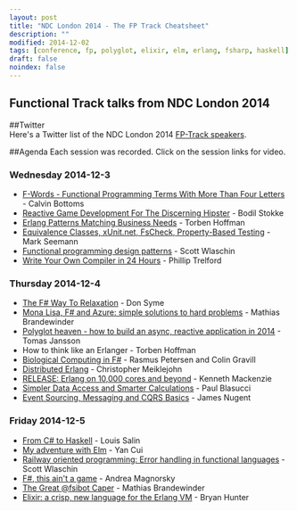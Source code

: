 ```yaml
---
layout: post
title: "NDC London 2014 - The FP Track Cheatsheet"
description: ""
modified: 2014-12-02
tags: [conference, fp, polyglot, elixir, elm, erlang, fsharp, haskell]
draft: false
noindex: false
---
```


## Functional Track talks from NDC London 2014
 

##Twitter  
Here's a Twitter list of the NDC London 2014 [FP-Track speakers](https://twitter.com/bryan_hunter/lists/ndc-london-2014-fp-track).

##Agenda
Each session was recorded. Click on the session links for video.

### Wednesday 2014-12-3
 
* [F-Words - Functional Programming Terms With More Than Four Letters](https://vimeo.com/113519770) - Calvin Bottoms
* [Reactive Game Development For The Discerning Hipster](https://vimeo.com/113519772) - Bodil Stokke
* [Erlang Patterns Matching Business Needs](https://vimeo.com/113519771) - Torben Hoffman
* [Equivalence Classes, xUnit.net, FsCheck, Property-Based Testing](https://vimeo.com/113588389) - Mark Seemann
* [Functional programming design patterns](https://vimeo.com/113588389) - Scott Wlaschin
* [Write Your Own Compiler in 24 Hours](https://vimeo.com/113588390) - Phillip Trelford
 
### Thursday 2014-12-4
 
* [The F# Way To Relaxation](https://vimeo.com/113594249) - Don Syme
* [Mona Lisa, F# and Azure: simple solutions to hard problems](https://vimeo.com/113597999) - Mathias Brandewinder
* [Polyglot heaven - how to build an async, reactive application in 2014](https://vimeo.com/113604450) - Tomas Jansson
* How to think like an Erlanger - Torben Hoffman
* [Biological Computing in F#](https://vimeo.com/113614856) - Rasmus Petersen and Colin Gravill
* [Distributed Erlang](https://vimeo.com/113632427) - Christopher Meiklejohn
* [RELEASE: Erlang on 10,000 cores and beyond](https://vimeo.com/113632427) - Kenneth Mackenzie
* [Simpler Data Access and Smarter Calculations](https://vimeo.com/113686745) - Paul Blasucci
* [Event Sourcing, Messaging and CQRS Basics](https://vimeo.com/113615071) - James Nugent

### Friday 2014-12-5
 
* [From C# to Haskell](https://vimeo.com/113700750) - Louis Salin
* [My adventure with Elm](https://vimeo.com/113703868) - Yan Cui
* [Railway oriented programming: Error handling in functional languages](https://vimeo.com/113707214) - Scott Wlaschin
* [F#, this ain't a game](https://vimeo.com/113716254) - Andrea Magnorsky
* [The Great @fsibot Caper](https://vimeo.com/113725369) - Mathias Brandewinder
* [Elixir: a crisp, new language for the Erlang VM](https://vimeo.com/113731341) - Bryan Hunter



